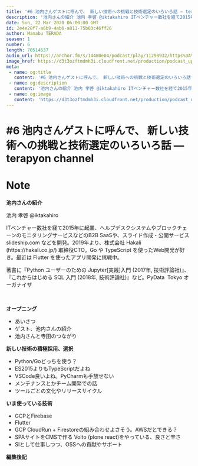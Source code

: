 ```yaml
---
title: '#6 池内さんゲストに呼んで、 新しい技術への挑戦と技術選定のいろいろ話 — terapyon channel'
description: '池内さんの紹介 池内 孝啓 @iktakahiro ITベンチャー数社を経て2015年に起業、ヘルプデスクシステムやブロックチェーンのモニタリングサービスなどのB2B SaaSや、スライド作成・公開サ'
date: Sun, 22 Mar 2020 06:00:00 GMT
id: 2e4e28f7-a6b9-4ab6-a811-75b03c46ff26
author: Manabu TERADA
season: 1
number: 6
length: 70514637
audio_url: https://anchor.fm/s/14480e04/podcast/play/11298932/https%3A%2F%2Fd3ctxlq1ktw2nl.cloudfront.net%2Fstaging%2F2020-03-24%2F2d34467e6b545a7dbf1c8e7857ae6716.m4a
image_href: https://d3t3ozftmdmh3i.cloudfront.net/production/podcast_uploaded/3302665/3302665-1582446732992-f3e5401da36c1.jpg
meta:
 - name: og:title
   content: '#6 池内さんゲストに呼んで、 新しい技術への挑戦と技術選定のいろいろ話 — terapyon channel'
 - name: og:description
   content: '池内さんの紹介 池内 孝啓 @iktakahiro ITベンチャー数社を経て2015年に起業、ヘルプデスクシステムやブロックチェーンのモニタリングサービスなどのB2B SaaSや、スライド作成・公開サ'
 - name: og:image
   content: 'https://d3t3ozftmdmh3i.cloudfront.net/production/podcast_uploaded/3302665/3302665-1582446732992-f3e5401da36c1.jpg'
---
```

# #6 池内さんゲストに呼んで、 新しい技術への挑戦と技術選定のいろいろ話 — terapyon channel

<DisplayDate :dateStr="'Sun, 22 Mar 2020 06:00:00 GMT'" />
<DisplaySeason :season="1" :topic="6" />


# Note

<p><strong>池内さんの紹介</strong></p>
<p>池内 孝啓 @iktakahiro</p>
<p>ITベンチャー数社を経て2015年に起業、ヘルプデスクシステムやブロックチェーンのモニタリングサービスなどのB2B SaaSや、スライド作成・公開サービス slideship.com などを開発。2019年より、株式会社 Hakali (https://hakali.co.jp/) 取締役CTO。Go や TypeScript を使ったWeb開発が好き。最近は Flutter を使ったアプリ開発に挑戦中。</p>
<p>著書に『Python ユーザーのための Jupyter[実践]入門 (2017年, 技術評論社)』、『これからはじめる SQL 入門 (2018年, 技術評論社)』など。PyData &nbsp;Tokyo オーガナイザ</p>
<p><br></p>
<p><strong>オープニング</strong></p>
<ul>
 <li>あいさつ</li>
 <li>ゲスト、池内さんの紹介</li>
 <li>池内さんと寺田のつながり</li>
</ul>
<p><strong>新しい技術の積極採用、選択</strong></p>
<ul>
 <li>Python/Goどっちを使う？</li>
  <li>ES2015よりもTypeScriptだよね</li>
  <li>VSCode良いよね。PyCharmも手放せない</li>
  <li>メンテナンスとかチーム開発での話</li>
  <li>ツールごとの文化やリリースサイクル</li>
</ul>
<p><strong>いま使っている技術</strong></p>
<ul>
  <li>GCPとFirebase</li>
  <li>Flutter</li>
  <li>GCP CloudRun + Firestoreの組み合わせよさそう。AWSだとできる？</li>
  <li>SPAサイトをCMSで作る Volto (plone.react)をやっている、良さと辛さ</li>
  <li>SIとして仕事しつつ、OSSへの貢献やサポート</li>
</ul>
<p><strong>編集後記</strong></p>



<Player title="#6 池内さんゲストに呼んで、 新しい技術への挑戦と技術選定のいろいろ話 — terapyon channel" 
  audio_url="https://anchor.fm/s/14480e04/podcast/play/11298932/https%3A%2F%2Fd3ctxlq1ktw2nl.cloudfront.net%2Fstaging%2F2020-03-24%2F2d34467e6b545a7dbf1c8e7857ae6716.m4a" 
  image_href="https://d3t3ozftmdmh3i.cloudfront.net/production/podcast_uploaded/3302665/3302665-1582446732992-f3e5401da36c1.jpg" 
/>


